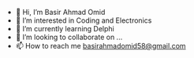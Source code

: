 - 👋 Hi, I’m Basir Ahmad Omid
- 👀 I’m interested in Coding and Electronics
- 🌱 I’m currently learning Delphi
- 💞️ I’m looking to collaborate on ...
- 📫 How to reach me basirahmadomid58@gmail.com

<!---
BasirOmid/BasirOmid is a ✨ special ✨ repository because its `README.md` (this file) appears on your GitHub profile.
You can click the Preview link to take a look at your changes.
--->
